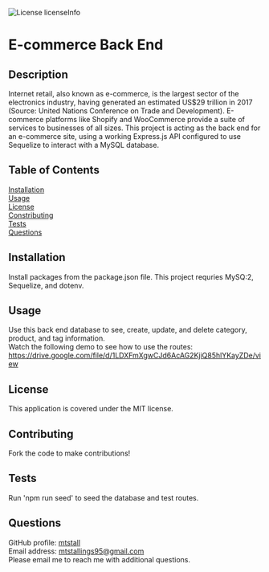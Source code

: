 
![License licenseInfo](https://img.shields.io/badge/License-MIT-yellow.svg)  
# E-commerce Back End
## Description
Internet retail, also known as e-commerce, is the largest sector of the electronics industry, having generated an estimated US$29 trillion in 2017 (Source: United Nations Conference on Trade and Development). E-commerce platforms like Shopify and WooCommerce provide a suite of services to businesses of all sizes. This project is acting as the back end for an e-commerce site, using a working Express.js API configured to use Sequelize to interact with a MySQL database.
## Table of Contents
[Installation](#installation)  
[Usage](#usage)  
[License](#license)  
[Constributing](#contributing)  
[Tests](#tests)  
[Questions](#questions)
## Installation
Install packages from the package.json file. This project requries MySQ:2, Sequelize, and dotenv.
## Usage
Use this back end database to see, create, update, and delete category, product, and tag information.  
Watch the following demo to see how to use the routes: https://drive.google.com/file/d/1LDXFmXgwCJd6AcAG2KjiQ85hlYKayZDe/view
## License
This application is covered under the MIT license.
## Contributing
Fork the code to make contributions!
## Tests
Run 'npm run seed' to seed the database and test routes.
## Questions
GitHub profile: [mtstall](https://www.github.com/mtstall)    
Email address: mtstallings95@gmail.com  
Please email me to reach me with additional questions.